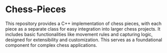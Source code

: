 # Chess-Pieces
This repository provides a C++ implementation of chess pieces, with each piece as a separate class for easy integration into larger chess projects. It includes basic functionalities like movement rules and capturing logic, designed for extensibility and customization. This serves as a foundational component for complex chess applications.

